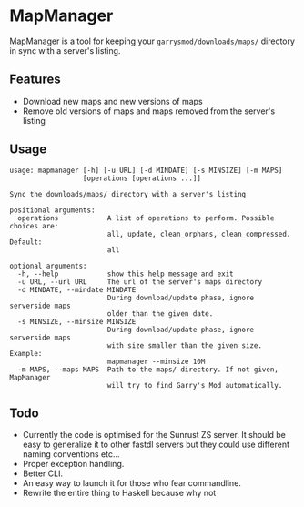 # MapManager
MapManager is a tool for keeping your `garrysmod/downloads/maps/` directory in sync with a server's listing.
## Features
* Download new maps and new versions of maps
* Remove old versions of maps and maps removed from the server's listing
## Usage
```
usage: mapmanager [-h] [-u URL] [-d MINDATE] [-s MINSIZE] [-m MAPS]
                  [operations [operations ...]]

Sync the downloads/maps/ directory with a server's listing

positional arguments:
  operations            A list of operations to perform. Possible choices are:
                        all, update, clean_orphans, clean_compressed. Default:
                        all

optional arguments:
  -h, --help            show this help message and exit
  -u URL, --url URL     The url of the server's maps directory
  -d MINDATE, --mindate MINDATE
                        During download/update phase, ignore serverside maps
                        older than the given date.
  -s MINSIZE, --minsize MINSIZE
                        During download/update phase, ignore serverside maps
                        with size smaller than the given size. Example:
                        mapmanager --minsize 10M
  -m MAPS, --maps MAPS  Path to the maps/ directory. If not given, MapManager
                        will try to find Garry's Mod automatically.
```
## Todo
* Currently the code is optimised for the Sunrust ZS server. It should be easy to generalize it to other fastdl servers but they could use different naming conventions etc...
* Proper exception handling.
* Better CLI.
* An easy way to launch it for those who fear commandline.
* Rewrite the entire thing to Haskell because why not